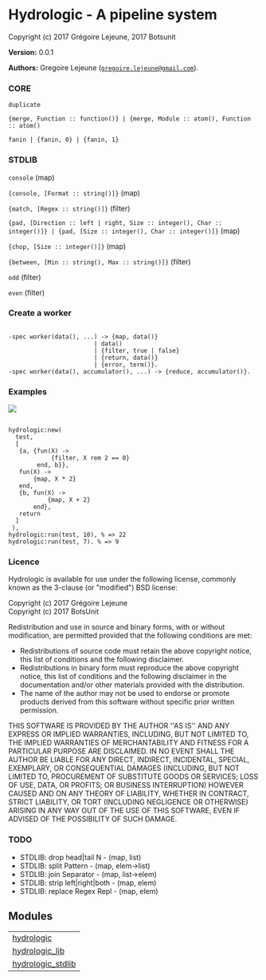 

# Hydrologic - A pipeline system #

Copyright (c) 2017 Grégoire Lejeune, 2017 Botsunit

__Version:__ 0.0.1

__Authors:__ Gregoire Lejeune ([`gregoire.lejeune@gmail.com`](mailto:gregoire.lejeune@gmail.com)).


### CORE ###

`duplicate`

`{merge, Function :: function()} | {merge, Module :: atom(), Function :: atom()`

`fanin | {fanin, 0} | {fanin, 1}`


### STDLIB ###

`console` (map)

`{console, [Format :: string()]}` (map)

`{match, [Regex :: string()]}` (filter)

`{pad, [Direction :: left | right, Size :: integer(), Char :: integer()]} | {pad, [Size :: integer(), Char :: integer()]}` (map)

`{chop, [Size :: integer()]}` (map)

`{between, [Min :: string(), Max :: string()]}` (filter)

`odd` (filter)

`even` (filter)


### Create a worker ###

```

-spec worker(data(), ...) -> {map, data()}
                        | data()
                        | {filter, true | false}
                        | {return, data()}
                        | {error, term()}.
-spec worker(data(), accumulator(), ...) -> {reduce, accumulator()}.

```


### Examples ###

![](https://yuml.me/diagram/scruffy;dir:LR/class/%2F%2F%20Cool%20Class%20Diagram,%20[a%7CX%20rem%202%20==%200%7Cb]-%3E[b%7CX%20+%202],%20[a%7CX%20rem%202%20==%200%7Cb]-%3E[X%20*%202],%20[X%20*%202]-%3E[b%7CX%20+%202])

```

hydrologic:new(
  test,
  [
   {a, {fun(X) ->
            {filter, X rem 2 == 0}
        end, b}},
   fun(X) ->
       {map, X * 2}
   end,
   {b, fun(X) ->
           {map, X + 2}
       end},
   return
  ]
 ),
hydrologic:run(test, 10), % => 22
hydrologic:run(test, 7). % => 9

```


### Licence ###

Hydrologic is available for use under the following license, commonly known as the 3-clause (or "modified") BSD license:

Copyright (c) 2017 Grégoire Lejeune<br />
Copyright (c) 2017 BotsUnit<br />

Redistribution and use in source and binary forms, with or without modification, are permitted provided that the following conditions are met:

* Redistributions of source code must retain the above copyright notice, this list of conditions and the following disclaimer.
* Redistributions in binary form must reproduce the above copyright notice, this list of conditions and the following disclaimer in the documentation and/or other materials provided with the distribution.
* The name of the author may not be used to endorse or promote products derived from this software without specific prior written permission.



THIS SOFTWARE IS PROVIDED BY THE AUTHOR ''AS IS'' AND ANY EXPRESS OR IMPLIED WARRANTIES, INCLUDING, BUT NOT LIMITED TO, THE IMPLIED WARRANTIES OF MERCHANTABILITY AND FITNESS FOR A PARTICULAR PURPOSE ARE DISCLAIMED. IN NO EVENT SHALL THE AUTHOR BE LIABLE FOR ANY DIRECT, INDIRECT, INCIDENTAL, SPECIAL, EXEMPLARY, OR CONSEQUENTIAL DAMAGES (INCLUDING, BUT NOT LIMITED TO, PROCUREMENT OF SUBSTITUTE GOODS OR SERVICES; LOSS OF USE, DATA, OR PROFITS; OR BUSINESS INTERRUPTION) HOWEVER CAUSED AND ON ANY THEORY OF LIABILITY, WHETHER IN CONTRACT, STRICT LIABILITY, OR TORT (INCLUDING NEGLIGENCE OR OTHERWISE) ARISING IN ANY WAY OUT OF THE USE OF THIS SOFTWARE, EVEN IF ADVISED OF THE POSSIBILITY OF SUCH DAMAGE.


### TODO ###
* STDLIB: drop head|tail N - (map, list)
* STDLIB: split Pattern - (map, elem->list)
* STDLIB: join Separator - (map, list->elem)
* STDLIB: strip left|right|both - (map, elem)
* STDLIB: replace Regex Repl - (map, elem)


## Modules ##


<table width="100%" border="0" summary="list of modules">
<tr><td><a href="https://github.com/G-Corp/hydrologic/blob/master/doc/hydrologic.md" class="module">hydrologic</a></td></tr>
<tr><td><a href="https://github.com/G-Corp/hydrologic/blob/master/doc/hydrologic_lib.md" class="module">hydrologic_lib</a></td></tr>
<tr><td><a href="https://github.com/G-Corp/hydrologic/blob/master/doc/hydrologic_stdlib.md" class="module">hydrologic_stdlib</a></td></tr></table>

